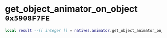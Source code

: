 # get_object_animator_on_object `0x5908F7FE`

```lua
local result --[[ integer ]] = natives.animator.get_object_animator_on_object(_unk0 --[[ integer ]])
```